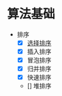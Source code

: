# 算法基础

- 排序
  - [x] [选择排序](./selectSort.js)
  - [x] 插入排序
  - [x] 冒泡排序
  - [x] 归并排序
  - [x] 快速排序
  - [] 堆排序
